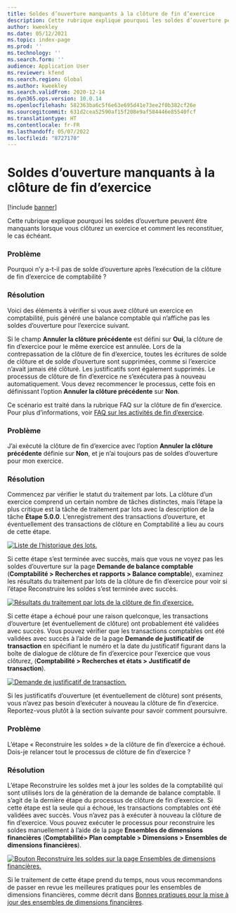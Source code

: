 ```yaml
---
title: Soldes d’ouverture manquants à la clôture de fin d’exercice
description: Cette rubrique explique pourquoi les soldes d’ouverture peuvent être manquants lorsque vous clôturez un exercice et comment les reconstituer, le cas échéant.
author: kweekley
ms.date: 05/12/2021
ms.topic: index-page
ms.prod: ''
ms.technology: ''
ms.search.form: ''
audience: Application User
ms.reviewer: kfend
ms.search.region: Global
ms.author: kweekley
ms.search.validFrom: 2020-12-14
ms.dyn365.ops.version: 10.0.14
ms.openlocfilehash: 582363ba6c5f6e63e695d41e73ee2f0b382cf26e
ms.sourcegitcommit: 631d2cea52590af15f208e9af584446e85540fcf
ms.translationtype: HT
ms.contentlocale: fr-FR
ms.lasthandoff: 05/07/2022
ms.locfileid: "8727170"
---
```

# <a name="year-end-close-missing-opening-balances"></a>Soldes d’ouverture manquants à la clôture de fin d’exercice

[!include [banner](../includes/banner.md)]

Cette rubrique explique pourquoi les soldes d’ouverture peuvent être manquants lorsque vous clôturez un exercice et comment les reconstituer, le cas échéant.

### <a name="symptom"></a>Problème

Pourquoi n’y a-t-il pas de solde d’ouverture après l’exécution de la clôture de fin d’exercice de comptabilité ? 

### <a name="resolution"></a>Résolution

Voici des éléments à vérifier si vous avez clôturé un exercice en comptabilité, puis généré une balance comptable qui n’affiche pas les soldes d’ouverture pour l’exercice suivant.

Si le champ **Annuler la clôture précédente** est défini sur **Oui**, la clôture de fin d’exercice pour le même exercice est annulée. Lors de la contrepassation de la clôture de fin d’exercice, toutes les écritures de solde de clôture et de solde d’ouverture sont supprimées, comme si l’exercice n’avait jamais été clôturé. Les justificatifs sont également supprimés. Le processus de clôture de fin d’exercice ne s’exécutera pas à nouveau automatiquement. Vous devez recommencer le processus, cette fois en définissant l’option **Annuler la clôture précédente** sur **Non**.

Ce scénario est traité dans la rubrique FAQ sur la clôture de fin d’exercice. Pour plus d’informations, voir [FAQ sur les activités de fin d’exercice](faq-year-end-activities.md).

### <a name="symptom"></a>Problème

J’ai exécuté la clôture de fin d’exercice avec l’option **Annuler la clôture précédente** définie sur **Non**, et je n’ai toujours pas de soldes d’ouverture pour mon exercice.

### <a name="resolution"></a>Résolution

Commencez par vérifier le statut du traitement par lots. La clôture d’un exercice comprend un certain nombre de tâches distinctes, mais l’étape la plus critique est la tâche de traitement par lots avec la description de la tâche **Étape 5.0.0**. L’enregistrement des transactions d’ouverture, et éventuellement des transactions de clôture en Comptabilité a lieu au cours de cette étape. 

[![Liste de l’historique des lots.](./media/yec-mssng-open-blnces-01.png)](./media/yec-mssng-open-blnces-01.png)

Si cette étape s’est terminée avec succès, mais que vous ne voyez pas les soldes d’ouverture sur la page **Demande de balance comptable** (**Comptabilité > Recherches et rapports > Balance comptable**), examinez les résultats du traitement par lots de la clôture de fin d’exercice pour voir si l’étape Reconstruire les soldes s’est terminée avec succès.

[![Résultats du traitement par lots de la clôture de fin d’exercice.](./media/yec-mssng-open-blnces-02.png)](./media/yec-mssng-open-blnces-02.png)

Si cette étape a échoué pour une raison quelconque, les transactions d’ouverture (et éventuellement de clôture) ont probablement été validées avec succès. Vous pouvez vérifier que les transactions comptables ont été validées avec succès à l’aide de la page **Demande de justificatif de transaction** en spécifiant le numéro et la date du justificatif figurant dans la boîte de dialogue de clôture de fin d’exercice pour l’exercice que vous clôturez, (**Comptabilité > Recherches et états > Justificatif de transaction**).

[![Demande de justificatif de transaction.](./media/yec-mssng-open-blnces-03.png)](./media/yec-mssng-open-blnces-03.png)

Si les justificatifs d’ouverture (et éventuellement de clôture) sont présents, vous n’avez pas besoin d’exécuter à nouveau la clôture de fin d’exercice. Reportez-vous plutôt à la section suivante pour savoir comment poursuivre.

### <a name="symptom"></a>Problème

L’étape « Reconstruire les soldes » de la clôture de fin d’exercice a échoué. Dois-je relancer tout le processus de clôture de fin d’exercice ?

### <a name="resolution"></a>Résolution

L’étape Reconstruire les soldes met à jour les soldes de la comptabilité qui sont utilisés lors de la génération de la demande de balance comptable.  Il s’agit de la dernière étape du processus de clôture de fin d’exercice.  Si cette étape est la seule qui a échoué, les transactions comptables ont été validées avec succès.  Vous n’avez pas à exécuter à nouveau la clôture de fin d’exercice. Vous pouvez exécuter le processus pour reconstruire les soldes manuellement à l’aide de la page **Ensembles de dimensions financières** (**Comptabilité> Plan comptable > Dimensions > Ensembles de dimensions financières**).

[![Bouton Reconstruire les soldes sur la page Ensembles de dimensions financières.](./media/yec-mssng-open-blnces-04.png)](./media/yec-mssng-open-blnces-04.png)

Si le traitement de cette étape prend du temps, nous vous recommandons de passer en revue les meilleures pratiques pour les ensembles de dimensions financières, comme décrit dans [Bonnes pratiques pour la mise à jour des ensembles de dimensions financières](https://community.dynamics.com/365/financeandoperations/b/dynamics-365-finance-blog/posts/best-practices-for-updating-financial-dimension-set-dimension-sets). 

